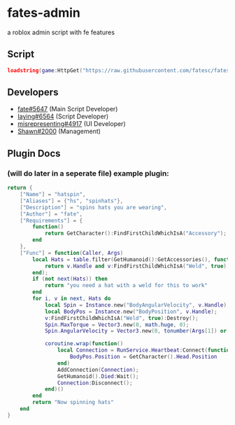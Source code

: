 # fates-admin
a roblox admin script with fe features

## Script
```lua
loadstring(game:HttpGet("https://raw.githubusercontent.com/fatesc/fates-admin/main/main.lua")();
```

## Developers
- [fate#5647](https://github.com/fatesc) (Main Script Developer)
- [Iaying#6564](https://github.com/Iaying6564) (Script Developer)
- [misrepresenting#4917](https://github.com/misrepresenting) (UI Developer)
- [Shawn#2000](https://github.com/Fluxxx222) (Management)

## Plugin Docs
### (will do later in a seperate file) example plugin:
```lua
return {
    ["Name"] = "hatspin",
    ["Aliases"] = {"hs", "spinhats"},
    ["Description"] = "spins hats you are wearing",
    ["Author"] = "fate",
    ["Requirements"] = {
        function()
            return GetCharacter():FindFirstChildWhichIsA("Accessory");
        end
    },
    ["Func"] = function(Caller, Args)
        local Hats = table.filter(GetHumanoid():GetAccessories(), function(i, v)
            return v.Handle and v:FindFirstChildWhichIsA("Weld", true);
        end);
        if (not next(Hats)) then
            return "you need a hat with a weld for this to work"
        end
        for i, v in next, Hats do
            local Spin = Instance.new("BodyAngularVelocity", v.Handle);
            local BodyPos = Instance.new("BodyPosition", v.Handle);
            v:FindFirstChildWhichIsA("Weld", true):Destroy();
            Spin.MaxTorque = Vector3.new(0, math.huge, 0);
            Spin.AngularVelocity = Vector3.new(0, tonumber(Args[1]) or 20, 0);

            coroutine.wrap(function()
                local Connection = RunService.Heartbeat:Connect(function()
                    BodyPos.Position = GetCharacter().Head.Position
                end)
                AddConnection(Connection);
                GetHumanoid().Died:Wait();
                Connection:Disconnect();
            end)()
        end
        return "Now spinning hats"
    end
}
```
